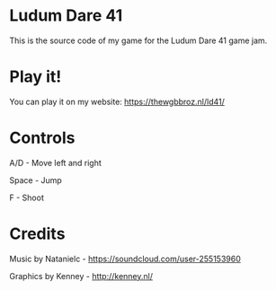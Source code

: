 # Ludum Dare 41
This is the source code of my game for the Ludum Dare 41 game jam.

# Play it!
You can play it on my website: https://thewgbbroz.nl/ld41/

# Controls
A/D - Move left and right

Space - Jump

F - Shoot

# Credits
Music by Natanielc - https://soundcloud.com/user-255153960

Graphics by Kenney - http://kenney.nl/
